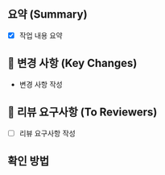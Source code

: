 ## 요약 (Summary)
- [x] 작업 내용 요약

## 🔑 변경 사항 (Key Changes)

- 변경 사항 작성

## 📝 리뷰 요구사항 (To Reviewers)

- [ ] 리뷰 요구사항 작성

## 확인 방법 
